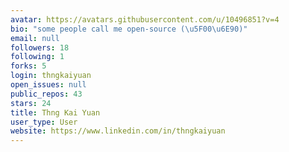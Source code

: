 ```yaml
---
avatar: https://avatars.githubusercontent.com/u/10496851?v=4
bio: "some people call me open-source (\u5F00\u6E90)"
email: null
followers: 18
following: 1
forks: 5
login: thngkaiyuan
open_issues: null
public_repos: 43
stars: 24
title: Thng Kai Yuan
user_type: User
website: https://www.linkedin.com/in/thngkaiyuan
---
```

